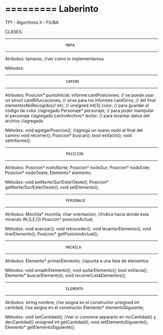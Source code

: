 =========
Laberinto
=========

TP1 - Algoritmos II - FIUBA

CLASES:

-------------------------------------------------------------------------------
								MAPA
-------------------------------------------------------------------------------
Atributos:	tamanio;  //ver como lo implementamos

Métodos:	

-------------------------------------------------------------------------------
								CAMINO
-------------------------------------------------------------------------------
Atributos:	Posicion* puntoInicial;
			informe:cantPosiciones;   	//	se puede usar un struct
					cantBifurcaciones;	//	sirve para los informes
					cantGiros;        	//	del final
					elementosNoRecogidos//
					etc;              	//
			unsigned int[3] color;		//	para guardar el código de color		//agregado
			Personaje* personaje;		//	para poder manipular el personaje	//agregado
			LectorArchivo* lector;		//	para levantar datos del archivo		//agregado

Métodos:	void agregarPosicion();  //agrega un nuevo nodo al final del camino
			void recorrer();
			Posicion* buscar();
			bool esVacio();
			void setInforme();

-------------------------------------------------------------------------------
								POSICION
-------------------------------------------------------------------------------
Atributos:	Posicion* nodoNorte;
			Posicion* nodoSur;
			Posicion* nodoEste;
			Posicion* nodoOeste;
			Elemento* elemento;
			

Métodos:	void setNorte/Sur/Este/Oeste();
			Posicion* getNorte/Sur/Este/Oeste();
			void setElemento();



-------------------------------------------------------------------------------
								PERSONAJE
-------------------------------------------------------------------------------
Atributos:	Mochila* mochila;
			char orientacion;  //Indica hacia donde esta mirando (N,S,E,O)
			Posicion* posicionActual;

Métodos:	void avanzar();
			void retroceder();
			void levantarElemento();
			void tirarElemento();
			Posicion* getPosicionActual();
		
-------------------------------------------------------------------------------
								MOCHILA
-------------------------------------------------------------------------------
Atributos:	Elemento* primerElemento;	//apunta a una lista de elementos
			
Métodos:	void aniadirElemento();
			void quitarElemento();
			bool esVacia();
			Elemento* buscarElemento();
			void recorrerListaElementos();

-------------------------------------------------------------------------------
								ELEMENTO
-------------------------------------------------------------------------------
Atributos:	string nombre;  //se asigna en el constructor
			unsigned int cantidad;  //se asigna en el constructor
			Elemento* elementoSiguiente;

Métodos:	void setCantidad();  //ver si conviene separarlo en incCantidad() y decCantidad()
			unsigned int getCantidad();
			void setElementoSiguiente();
			Elemento* getElementoSiguiente();
